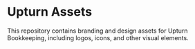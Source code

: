 # Upturn Assets
This repository contains branding and design assets for Upturn Bookkeeping, including logos, icons, and other visual elements.
